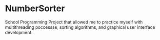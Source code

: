 # NumberSorter
School Programming Project that allowed me to practice myself with multithreading poccessse, sorting algorithms, and graphical user interface development.
